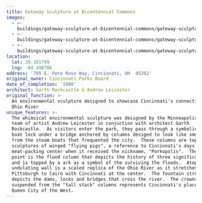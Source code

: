 ```yaml
---
title: Gateway Sculpture at Bicentennial Commons
images:
  - >-
    buildings/gateway-sculpture-at-bicentennial-commons/gateway-sculpture-at-bicentennial-commons-0_czbeau
  - >-
    buildings/gateway-sculpture-at-bicentennial-commons/gateway-sculpture-at-bicentennial-commons-1_mxvknm
  - >-
    buildings/gateway-sculpture-at-bicentennial-commons/gateway-sculpture-at-bicentennial-commons-2_oefy4e
location:
  lat: 39.101799
  lng: -84.498786
address: '705 E. Pete Rose Way, Cincinnati, OH  45202'
original_owner: Cincinnati Parks Board
date_of_completion: '1988'
architect: Garth Rockcastle & Andrew Leicester
original_function: >-
  An environmental sculpture designed to showcase Cincinnati's connection to the
  Ohio River
unique_features: >-
  The whimsical environmental sculpture was designed by the Minneapolis-based
  team of artist Andrew Leicester in conjuction with architect Garth
  Rockcastle.  As visitors enter the park, they pass through a symbolic canal
  boat lock under a bridge anchored by columns desiged to look like smoke stacks
  from the steam boats that frequented the city.  These columns are topped with
  sculptures of winged "flying pigs", a reference to Cincinnati's days as a
  meat-packing center when it received the nickname, "Porkopolis".  The focal
  point is the flood column that depicts the history of three significant floods
  and is topped by a ark as a symbol of the surviving the floods.  Atop the
  undulating wall is a scaled replica of the Ohio River as it stretches from
  Pittsburgh to Cairo with Cincinnati at the center.  The fountain stream
  depicts the dams, locks and bridges that cross the river.  The crowns
  suspended from the "tall stack" columns represents Cincinnati's place as the
  Queen City of the West.
---
```


